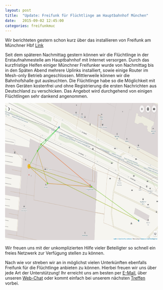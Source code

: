 ```yaml
---
layout: post
title:  "Update: Freifunk für Flüchtlinge am Hauptbahnhof München"
date:   2015-09-02 12:45:00
categories: freifunkmuc
---
```


Wir berichteten gestern schon kurz über das installieren von Freifunk am Münchner Hbf [Link](https://ffmuc.net/freifunkmuc/2015/09/01/freifunk-am-hbf-muenchen/)

Seit dem späteren Nachmittag gestern können wir die Flüchtlinge in der Erstaufnahmestelle am Hauptbahnhof mit Internet versorgen. Durch das kurzfristige Helfen einiger Münchner Freifunker wurde von Nachmittag bis in den Späten Abend mehrere Uplinks installiert, sowie einige Router im Mesh-only Betrieb angeschlossen. 
Mittlerweile können wir die Bahnhofshalle gut ausleuchten. Die Flüchtlinge habe so die Möglichkeit mit ihren Geräten kostenfrei und ohne Registrierung die ersten Nachrichten aus Deutschland zu verschicken. Das Angebot wird durchgehend von einigen Flüchtlingen sehr dankend angenommen.

<img width=800px height=450px src="/assets/ffmuc-setup-hbf-02.png">


Wir freuen uns mit der unkomplizierten Hilfe vieler Beteiligter so schnell ein freies Netzwerk zur Verfügung stellen zu können.

Nach wie vor streben wir an in möglichst vielen Unterkünften ebenfalls Freifunk für die Flüchtlinge anbieten zu können. Hierbei freuen wir uns über jede Art der Unterstützung!
Ihr erreicht uns am besten per [E-Mail][email], über unseren [Web-Chat][irc] oder kommt einfach bei unserem nächsten [Treffen][treffen] vorbei.



[irc]: https://webirc.darkfasel.net/#freifunk
[email]: mailto:muenchen@freifunk.net
[treffen]: http://freifunkmuc.github.io/mitmachen/


